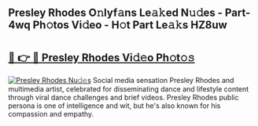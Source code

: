 ## Presley Rhodes O𝚗lyf𝚊ns Le𝚊𝚔ed N𝚞𝚍es - Part-4wq Ph𝚘tos Vi𝚍eo - H𝚘t Part Le𝚊𝚔s HZ8uw

# <h2><a href="http://hf50zo.feru.top/?c=Presley+Rhodes">🔗 👉 🔴 Presley Rhodes Vi𝚍𝚎o Ph𝚘t𝚘𝚜</a></h2>

[![Presley Rhodes Nu𝚍𝚎s](https://i.imgur.com/0TWrTi3.gif)](http://hf50zo.feru.top/?c=Presley+Rhodes)
Social media sensation Presley Rhodes and multimedia artist, celebrated for disseminating dance and lifestyle content through viral dance challenges and brief videos. Presley Rhodes public persona is one of intelligence and wit, but he's also known for his compassion and empathy. 
